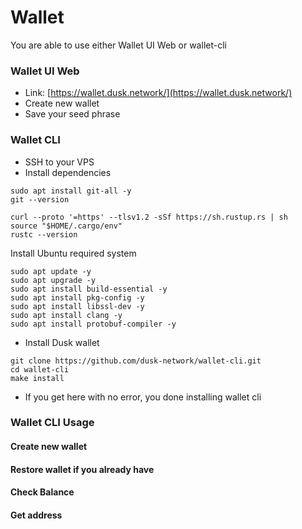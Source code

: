 # Wallet

You are able to use either Wallet UI Web or wallet-cli

### Wallet UI Web <a href="#wallet-ui-web" id="wallet-ui-web"></a>

* Link: [https://wallet.dusk.network/](https://wallet.dusk.network/)
* Create new wallet
* Save your seed phrase

### Wallet CLI <a href="#wallet-cli" id="wallet-cli"></a>

* SSH to your VPS
* Install dependencies

```
sudo apt install git-all -y
git --version
```

```
curl --proto '=https' --tlsv1.2 -sSf https://sh.rustup.rs | sh
source "$HOME/.cargo/env"
rustc --version
```

Install Ubuntu required system

```
sudo apt update -y
sudo apt upgrade -y
sudo apt install build-essential -y
sudo apt install pkg-config -y
sudo apt install libssl-dev -y
sudo apt install clang -y
sudo apt install protobuf-compiler -y
```

* Install Dusk wallet

```
git clone https://github.com/dusk-network/wallet-cli.git
cd wallet-cli
make install
```

* If you get here with no error, you done installing wallet cli

### Wallet CLI Usage <a href="#wallet-cli-usage" id="wallet-cli-usage"></a>

#### Create new wallet <a href="#create-new-wallet" id="create-new-wallet"></a>

#### Restore wallet if you already have <a href="#restore-wallet-if-you-already-have" id="restore-wallet-if-you-already-have"></a>

#### Check Balance <a href="#check-balance" id="check-balance"></a>

#### Get address <a href="#get-address" id="get-address"></a>

